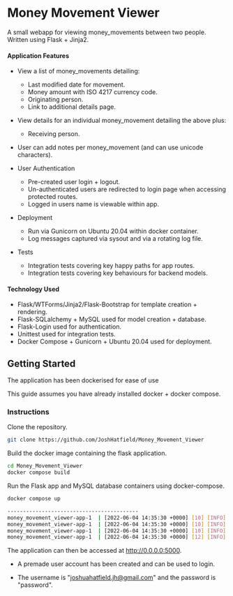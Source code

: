 
# Money Movement Viewer

A small webapp for viewing money_movements between two people. Written using Flask + Jinja2.

#### Application Features

* View a list of money_movements detailing:
    * Last modified date for movement.
    * Money amount with ISO 4217 currency code.
    * Originating person.
    * Link to additional details page.

* View details for an individual money_movement detailing the above plus:
    * Receiving person.

* User can add notes per money_movement (and can use unicode characters).

* User Authentication
    * Pre-created user login + logout.
    * Un-authenticated users are redirected to login page when accessing protected routes.
    * Logged in users name is viewable within app.

* Deployment
    * Run via Gunicorn on Ubuntu 20.04 within docker container.
    * Log messages captured via sysout and via a rotating log file.

* Tests
    * Integration tests covering key happy paths for app routes.
    * Integration tests covering key behaviours for backend models.

#### Technology Used

* Flask/WTForms/Jinja2/Flask-Bootstrap for template creation + rendering.
* Flask-SQLalchemy + MySQL used for model creation + database.
* Flask-Login used for authentication.
* Unittest used for integration tests.
* Docker Compose + Gunicorn + Ubuntu 20.04 used for deployment.
## Getting Started

The application has been dockerised for ease of use

This guide assumes you have already installed docker + docker compose.


### Instructions

Clone the repository.

```bash
git clone https://github.com/JoshHatfield/Money_Movement_Viewer
```

Build the docker image containing the flask application.

```bash
cd Money_Movement_Viewer
docker compose build
```

Run the Flask app and MySQL database containers using docker-compose.

```bash
docker compose up

------------------------------------------
money_movement_viewer-app-1  | [2022-06-04 14:35:30 +0000] [10] [INFO] Starting gunicorn 20.1.0
money_movement_viewer-app-1  | [2022-06-04 14:35:30 +0000] [10] [INFO] Listening at: http://0.0.0.0:5000 (10)
money_movement_viewer-app-1  | [2022-06-04 14:35:30 +0000] [10] [INFO] Using worker: sync
money_movement_viewer-app-1  | [2022-06-04 14:35:30 +0000] [12] [INFO] Booting worker with pid: 12


```
The application can then be accessed at http://0.0.0.0:5000.

   * A premade user account has been created and can be used to login. 

   * The username is "joshuahatfield.jh@gmail.com" and the password is "password".



